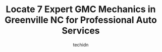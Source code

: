 ---
layout: ampstory
image: https://images.unsplash.com/photo-1626302592989-84fe1c211d7d?ixlib=rb-4.0.3&ixid=MnwxMjA3fDB8MHxwaG90by1wYWdlfHx8fGVufDB8fHx8&auto=format&fit=crop&w=640&h=853&q=80
author: techidn
featured: false
description: When it comes to maintaining and repairing your vehicle in Greenville NC, USA, you deserve nothing but the best. Thats why the 7 best GMC Mechanic in the area are here to offer their expert
title: Locate 7 Expert GMC Mechanics in Greenville NC for Professional Auto Services
cover:
   title: Locate 7 Expert GMC Mechanics in Greenville NC for Professional Auto Services
   subtitle: Rickpate
   background: https://images.unsplash.com/photo-1626302592989-84fe1c211d7d?ixlib=rb-4.0.3&ixid=MnwxMjA3fDB8MHxwaG90by1wYWdlfHx8fGVufDB8fHx8&auto=format&fit=crop&w=640&h=853&q=80

pages: 
 - layout: thirds
   top: <h1>#1 Marks Quick Lube & Automotive Center</h1>
   bottom: "<p>This is honestly the only place I will get my oil changed moving forward.  A Spot-On provider each and every visit.  Their Full Synthetic IS ACTUALLY Full Synthetic.  Nev</p>"
   background: https://www.knot35.com/toplist/wp-content/uploads/2023/06/best-gmc-mechanic-1-in-greenville-nc-1685834869.png
   backgroundblur: true
 - layout: thirds
   top: <h1>#2 Midas</h1>
   bottom: "<p>3519 S Memorial Dr, Greenville, NC 27834, United States</p>"
   background: https://www.knot35.com/toplist/wp-content/uploads/2023/06/best-gmc-mechanic-2-in-greenville-nc-1685834869.jpeg
   cta:
      link: https://www.knot35.com/toplist/locate-7-expert-gmc-mechanics-in-greenville-nc-for-professional-auto-services/
      text: Locate 7 Expert GMC Mechanics in Greenville NC for Professional Auto Services
 - layout: thirds
   top: <h1>#3 Import Services</h1>
   bottom: "<p>2204 Dickinson Ave, Greenville, NC 27834, United States</p>"
   background: https://www.knot35.com/toplist/wp-content/uploads/2023/06/best-gmc-mechanic-3-in-greenville-nc-1685834870.jpeg
   cta:
      link: https://www.knot35.com/toplist/locate-7-expert-gmc-mechanics-in-greenville-nc-for-professional-auto-services/
      text: Locate 7 Expert GMC Mechanics in Greenville NC for Professional Auto Services
 - layout: thirds
   top: <h1>#4 Pughs Tire & Service Centers</h1>
   bottom: "<p>726 Greenville Blvd SE, Greenville, NC 27858, United States</p>"
   background: https://images.unsplash.com/photo-1534312527009-56c7016453e6?ixlib=rb-4.0.3&ixid=MnwxMjA3fDB8MHxwaG90by1wYWdlfHx8fGVufDB8fHx8&auto=format&fit=crop&w=640&h=853&q=80
   cta:
      link: https://www.knot35.com/toplist/locate-7-expert-gmc-mechanics-in-greenville-nc-for-professional-auto-services/
      text: Locate 7 Expert GMC Mechanics in Greenville NC for Professional Auto Services
 - layout: thirds
   top: <h1>#5 Brown & Wood Mazda</h1>
   bottom: "<p>329 Greenville Blvd SW, Greenville, NC 27834, United States</p>"
   background: https://images.unsplash.com/photo-1484589065579-248aad0d8b13?ixlib=rb-4.0.3&ixid=MnwxMjA3fDB8MHxwaG90by1wYWdlfHx8fGVufDB8fHx8&auto=format&fit=crop&w=640&h=853&q=80
   cta:
      link: https://www.knot35.com/toplist/locate-7-expert-gmc-mechanics-in-greenville-nc-for-professional-auto-services/
      text: Locate 7 Expert GMC Mechanics in Greenville NC for Professional Auto Services
 - layout: thirds
   top: <h1>#6 Greenville AutoWorld</h1>
   bottom: "<p>3840 Charles Blvd, Greenville, NC 27858, United States</p>"
   background: https://images.unsplash.com/photo-1524169358666-79f22534bc6e?ixlib=rb-4.0.3&ixid=MnwxMjA3fDB8MHxwaG90by1wYWdlfHx8fGVufDB8fHx8&auto=format&fit=crop&w=640&h=853&q=80
   cta:
      link: https://www.knot35.com/toplist/locate-7-expert-gmc-mechanics-in-greenville-nc-for-professional-auto-services/
      text: Locate 7 Expert GMC Mechanics in Greenville NC for Professional Auto Services
 - layout: thirds
   top: <h1>#7 Greenville Motor Co</h1>
   bottom: "<p>1000 Greenville Blvd SW, Greenville, NC 27834, United States</p>"
   background: https://images.unsplash.com/photo-1496096265110-f83ad7f96608?ixlib=rb-4.0.3&ixid=MnwxMjA3fDB8MHxwaG90by1wYWdlfHx8fGVufDB8fHx8&auto=format&fit=crop&w=640&h=853&q=80
   cta:
      link: https://www.knot35.com/toplist/locate-7-expert-gmc-mechanics-in-greenville-nc-for-professional-auto-services/
      text: Locate 7 Expert GMC Mechanics in Greenville NC for Professional Auto Services
 - layout: thirds
   middle: Continue reading...
   background: https://images.unsplash.com/photo-1567095761054-7a02e69e5c43?ixlib=rb-4.0.3&ixid=MnwxMjA3fDB8MHxwaG90by1wYWdlfHx8fGVufDB8fHx8&auto=format&fit=crop&w=640&h=853&q=80
   cta:
      link: https://www.knot35.com/toplist/locate-7-expert-gmc-mechanics-in-greenville-nc-for-professional-auto-services/
      text: Locate 7 Expert GMC Mechanics in Greenville NC for Professional Auto Services
      
---